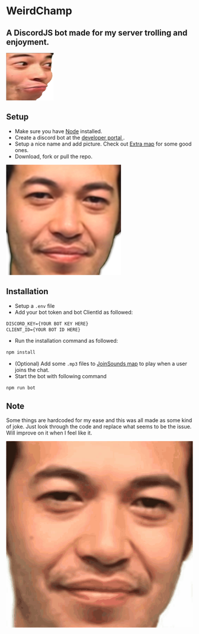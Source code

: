 # WeirdChamp
## A DiscordJS bot made for my server trolling and enjoyment.
![WeirdChamp blinking](/Extra/PauseChamp.png)

## Setup

* Make sure you have [Node](https://nodejs.org/en/) installed.
* Create a discord bot at the [developer portal ](https://discord.com/developers/applications).
* Setup a nice name and add picture. Check out [Extra map](/Extra) for some good ones.
* Download, fork or pull the repo.

![WeirdChamp](/Extra/Weirdchamp.png)

## Installation

* Setup a `.env` file
* Add your bot token and bot ClientId as followed:
```.env
DISCORD_KEY={YOUR BOT KEY HERE}
CLIENT_ID={YOUR BOT ID HERE}
```
* Run the installation command as followed:
```bash
npm install
```
* (Optional) Add some `.mp3` files to [JoinSounds map](/JoinSounds) to play when a user joins the chat.
* Start the bot with following command
```bash
npm run bot
```

## Note

Some things are hardcoded for my ease and this was all made as some kind of joke. Just look through the code and replace what seems to be the issue. Will improve on it when I feel like it. 

![WeirdChamp blinking](/Extra/WeirdChamp.gif)
